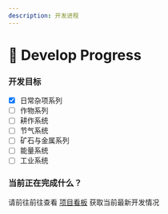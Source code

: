 ```yaml
---
description: 开发进程
---
```


# 🔨 Develop Progress

### 开发目标

* [x] 日常杂项系列
* [ ] 作物系列
* [ ] 耕作系统
* [ ] 节气系统
* [ ] 矿石与金属系列
* [ ] 能量系统
* [ ] 工业系统

### 当前正在完成什么？

请前往前往查看 [项目看板](https://github.com/orgs/KrysztalTechLab/projects/1) 获取当前最新开发情况

